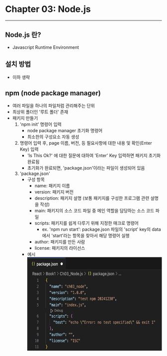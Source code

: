 # Chapter 03: Node.js

<hr/>

## Node.js 란? 
- Javascript Runtime Environment<br/>

## 설치 방법
- 이하 생략<br/>

## npm (node package manager)
- 여러 파일을 하나의 파일처럼 관리해주는 단위<br/>
- 최상위 폴더인 '루트 폴더' 존재<br/>
- 패키지 만들기<br/>
    1. 'npm init' 명령어 입력<br/>
        + node package manager 초기화 명령어<br/>
        + 최소한의 구성요소 자동 생성<br/>
    2. 명령어 입력 후, page 이름, 버전, 등 필요사항에 대한 내용 및 확인(Enter Key) 입력<br/>
        + 'Is This Ok?' 에 대한 질문에 대하여 'Enter' Key 입력하면 패키지 초기화 완료됨<br/>
        + 초기화가 완료되면, 'package.json'이라는 파일이 생성되어 있음<br/>
    3. 'package.json'  
        * 구성 항목<br/>
            + name: 패키지 이름<br/>
            + version: 패키지 버전<br/>
            + description: 패키지 설명 (보통 패키지를 구성한 프로그램 관련 설명을 작성)<br/>
            + main: 패키지의 소스 코드 파일 중 메인 역할을 담당하는 소스 코드 파일<br/>
            + scripts: 패키지를 쉽게 다루기 위해 지정한 매크로 명령어<br/>
                + ex. 'npm run start': package.json 파일의 'script' key의 data에서 'start'라는 항목을 찾아서 해당 명령어 실행 
            + author: 패키지를 만든 사람<br/>
            + license: 패키지의 라이선스<br/>
        * 예시<br/>
            <img src="./ex_packagejson_conf.png" width="600" height="300"/>